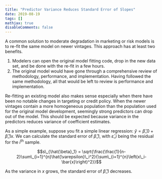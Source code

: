 ```yaml
---
title: "Predictor Variance Reduces Standard Error of Slopes"
date: 2019-08-19
tags: []
mathjax: true
disableComments: false
---
```


A common solution to moderate degradation in marketing or risk models is to re-fit the same model on newer vintages. This approach has at least two benefits.

1. Modelers can open the original model fitting code, drop in the new data set, and be done with the re-fit in a few hours.
2. The original model would have gone through a comprehensive review of methodology, performance, and implementation. Having followed the same methodology, all that would be left to review is performance and implementation.

Re-fitting an existing model also makes sense especially when there have been no notable changes in targeting or credit policy. When the newer vintages contain a more homogeneous population than the population used for the original model development, seemingly strong predictors can drop out of the model. This should be expected because variance in the predictors reduces variance of coefficient estimates.

As a simple example, suppose you fit a simple linear regression: $\hat{y}=\hat{\beta}\_0+\hat{\beta}\_1 x$. We can calculate the standard error of $\hat{\beta}\_1$, with $\hat{\varepsilon}\_i$ being the residual for the $i^{\textrm{th}}$ sample.

$$s\_{\hat{\beta}_1} = \sqrt{\frac{\frac{1}{n-2}\sum\_{i=1}^{n}\hat{\varepsilon}\_i^2}{\sum\_{i=1}^{n}\left(x\_i-\bar{x}\right)^2}}$$

As the variance in $x$ grows, the standard error of $\hat{\beta}\_1$ decreases.